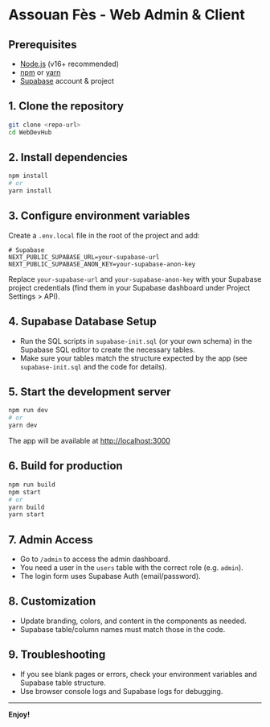 # Assouan Fès - Web Admin & Client

## Prerequisites
- [Node.js](https://nodejs.org/) (v16+ recommended)
- [npm](https://www.npmjs.com/) or [yarn](https://yarnpkg.com/)
- [Supabase](https://supabase.com/) account & project

## 1. Clone the repository
```bash
git clone <repo-url>
cd WebDevHub
```

## 2. Install dependencies
```bash
npm install
# or
yarn install
```

## 3. Configure environment variables
Create a `.env.local` file in the root of the project and add:

```
# Supabase
NEXT_PUBLIC_SUPABASE_URL=your-supabase-url
NEXT_PUBLIC_SUPABASE_ANON_KEY=your-supabase-anon-key
```
Replace `your-supabase-url` and `your-supabase-anon-key` with your Supabase project credentials (find them in your Supabase dashboard under Project Settings > API).

## 4. Supabase Database Setup
- Run the SQL scripts in `supabase-init.sql` (or your own schema) in the Supabase SQL editor to create the necessary tables.
- Make sure your tables match the structure expected by the app (see `supabase-init.sql` and the code for details).

## 5. Start the development server
```bash
npm run dev
# or
yarn dev
```
The app will be available at [http://localhost:3000](http://localhost:3000)

## 6. Build for production
```bash
npm run build
npm start
# or
yarn build
yarn start
```

## 7. Admin Access
- Go to `/admin` to access the admin dashboard.
- You need a user in the `users` table with the correct role (e.g. `admin`).
- The login form uses Supabase Auth (email/password).

## 8. Customization
- Update branding, colors, and content in the components as needed.
- Supabase table/column names must match those in the code.

## 9. Troubleshooting
- If you see blank pages or errors, check your environment variables and Supabase table structure.
- Use browser console logs and Supabase logs for debugging.

---

**Enjoy!** 